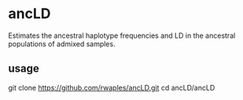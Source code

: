 # ancLD
Estimates the ancestral haplotype frequencies and LD in the ancestral populations of admixed samples.

## usage
git clone https://github.com/rwaples/ancLD.git
cd ancLD/ancLD
